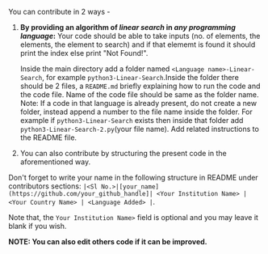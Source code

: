 You can contribute in 2 ways - 
1. **By providing an algorithm of <em>linear search</em> in <em>any programming language</em>:**
    Your code should be able to take inputs (no. of elements, the elements, the element to search) and if that elememt is found it should print the index else print "Not Found!".

    Inside the main directory add a folder named `<Language name>-Linear-Search`, for example `python3-Linear-Search`.Inside the folder there should be 2 files, a `README.md` briefly explaining how to run the code and the code file. Name of the code file should be same as the folder name.
    Note: If a code in that language is already present, do not create a new folder, instead append a number to the file name inside the folder. For example if `python3-Linear-Search` exists then inside that folder add `python3-Linear-Search-2.py`(your file name). Add related instructions to the README file.

2. You can also contribute by structuring the present code in the aforementioned way.

Don't forget to write your name in the following structure in README under contributors sections: `|<Sl No.>|[your_name](https://github.com/your_github_handle]| <Your Institution Name> | <Your Country Name> | <Language Added> |`.

Note that, the `Your Institution Name>` field is optional and you may leave it blank if you wish.


**NOTE: You can also edit others code if it can be improved.**
